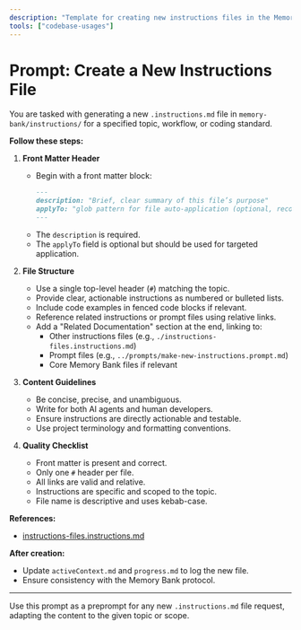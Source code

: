 ```yaml
---
description: "Template for creating new instructions files in the Memory Bank"
tools: ["codebase-usages"]
---
```


# Prompt: Create a New Instructions File

You are tasked with generating a new `.instructions.md` file in `memory-bank/instructions/` for a specified topic, workflow, or coding standard.

**Follow these steps:**

1. **Front Matter Header**

   - Begin with a front matter block:
     ```markdown
     ---
     description: "Brief, clear summary of this file’s purpose"
     applyTo: "glob pattern for file auto-application (optional, recommended)"
     ---
     ```
   - The `description` is required.
   - The `applyTo` field is optional but should be used for targeted application.

2. **File Structure**

   - Use a single top-level header (`#`) matching the topic.
   - Provide clear, actionable instructions as numbered or bulleted lists.
   - Include code examples in fenced code blocks if relevant.
   - Reference related instructions or prompt files using relative links.
   - Add a "Related Documentation" section at the end, linking to:
     - Other instructions files (e.g., `./instructions-files.instructions.md`)
     - Prompt files (e.g., `../prompts/make-new-instructions.prompt.md`)
     - Core Memory Bank files if relevant

3. **Content Guidelines**

   - Be concise, precise, and unambiguous.
   - Write for both AI agents and human developers.
   - Ensure instructions are directly actionable and testable.
   - Use project terminology and formatting conventions.

4. **Quality Checklist**
   - Front matter is present and correct.
   - Only one `#` header per file.
   - All links are valid and relative.
   - Instructions are specific and scoped to the topic.
   - File name is descriptive and uses kebab-case.

**References:**

- [instructions-files.instructions.md](../instructions/instructions-files.instructions.md)

**After creation:**

- Update `activeContext.md` and `progress.md` to log the new file.
- Ensure consistency with the Memory Bank protocol.

---

Use this prompt as a preprompt for any new `.instructions.md` file request, adapting the content to the given topic or scope.
